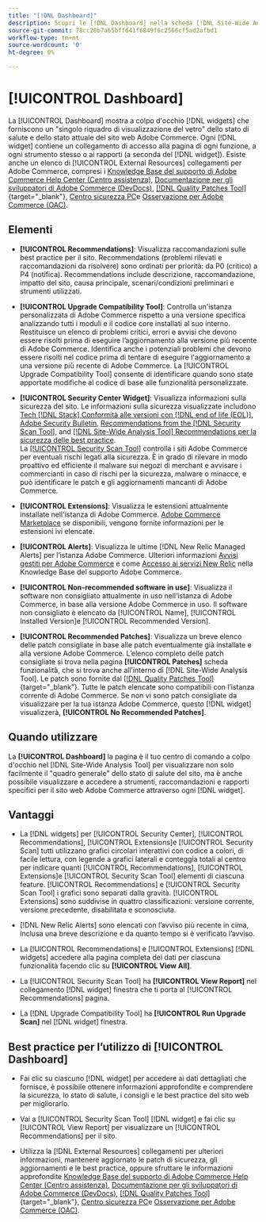 ```yaml
---
title: "[!DNL Dashboard]"
description: Scopri le [!DNL Dashboard] nella scheda [!DNL Site-Wide Analysis Tool], gli elementi, i tempi di utilizzo, i vantaggi e le best practice.
source-git-commit: 78cc20b7a65bff641f6849f6c2566cf5ad2afbd1
workflow-type: tm+mt
source-wordcount: '0'
ht-degree: 0%

---
```


# [!UICONTROL Dashboard]

La [!UICONTROL Dashboard] mostra a colpo d&#39;occhio [!DNL widgets] che forniscono un &quot;singolo riquadro di visualizzazione del vetro&quot; dello stato di salute e dello stato attuale del sito web Adobe Commerce. Ogni [!DNL widget] contiene un collegamento di accesso alla pagina di ogni funzione, a ogni strumento stesso o ai rapporti (a seconda del [!DNL widget]).
Esiste anche un elenco di [!UICONTROL External Resources] collegamenti per Adobe Commerce, compresi i [Knowledge Base del supporto di Adobe Commerce Help Center (Centro assistenza)](https://support.magento.com/), [Documentazione per gli sviluppatori di Adobe Commerce (DevDocs)](https://devdocs.magento.com/), [[!DNL Quality Patches Tool]](https://experienceleague.adobe.com/tools/commerce-quality-patches/index.html){target="_blank"}, [Centro sicurezza PC](https://magento.com/security)e [Osservazione per Adobe Commerce (OAC)](https://support.magento.com/hc/en-us/articles/4402379845901-Use-Observation-for-Adobe-Commerce).

## Elementi

* **[!UICONTROL Recommendations]**: Visualizza raccomandazioni sulle best practice per il sito. Recommendations (problemi rilevati e raccomandazioni da risolvere) sono ordinati per priorità: da P0 (critico) a P4 (notifica).
Recommendations include descrizione, raccomandazione, impatto del sito, causa principale, scenari/condizioni preliminari e strumenti utilizzati.

* **[!UICONTROL Upgrade Compatibility Tool]**: Controlla un&#39;istanza personalizzata di Adobe Commerce rispetto a una versione specifica analizzando tutti i moduli e il codice core installati al suo interno. Restituisce un elenco di problemi critici, errori e avvisi che devono essere risolti prima di eseguire l’aggiornamento alla versione più recente di Adobe Commerce. Identifica anche i potenziali problemi che devono essere risolti nel codice prima di tentare di eseguire l&#39;aggiornamento a una versione più recente di Adobe Commerce.
La [!UICONTROL Upgrade Compatibility Tool] consente di identificare quando sono state apportate modifiche al codice di base alle funzionalità personalizzate.

* **[!UICONTROL Security Center Widget]**: Visualizza informazioni sulla sicurezza del sito.
Le informazioni sulla sicurezza visualizzate includono [Tech [!DNL Stack] Conformità alle versioni con [!DNL end of life (EOL)]](https://experienceleague.adobe.com/docs/commerce-operations/installation-guide/system-requirements.html), [Adobe Security Bulletin](https://helpx.adobe.com/security/security-bulletin.html), [Recommendations from the [!DNL Security Scan Tool]](https://experienceleague.adobe.com/docs/commerce-admin/systems/security/security-scan.html), and [[!DNL Site-Wide Analysis Tool] Recommendations per la sicurezza delle best practice](https://experienceleague.adobe.com/docs/commerce-operations/tools/site-wide-analysis-tool/recommendations.html).<br>
La [[!UICONTROL Security Scan Tool]](https://experienceleague.adobe.com/docs/commerce-admin/systems/security/security-scan.html) controlla i siti Adobe Commerce per eventuali rischi legati alla sicurezza. È in grado di rilevare in modo proattivo ed efficiente il malware sui negozi di merchant e avvisare i commercianti in caso di rischi per la sicurezza, malware o minacce, e può identificare le patch e gli aggiornamenti mancanti di Adobe Commerce.

* **[!UICONTROL Extensions]**: Visualizza le estensioni attualmente installate nell&#39;istanza di Adobe Commerce. [Adobe Commerce Marketplace](https://marketplace.magento.com/extensions.html) se disponibili, vengono fornite informazioni per le estensioni ivi elencate.

* **[!UICONTROL Alerts]**: Visualizza le ultime [!DNL New Relic Managed Alerts] per l’istanza Adobe Commerce. Ulteriori informazioni [Avvisi gestiti per Adobe Commerce](https://support.magento.com/hc/en-us/articles/360045806832) e come [Accesso ai servizi New Relic](https://support.magento.com/hc/en-us/articles/360039127712) nella Knowledge Base del supporto Adobe Commerce.

* **[!UICONTROL Non-recommended software in use]**: Visualizza il software non consigliato attualmente in uso nell’istanza di Adobe Commerce, in base alla versione Adobe Commerce in uso. Il software non consigliato è elencato da [!UICONTROL Name], [!UICONTROL Installed Version]e [!UICONTROL Recommended Version].

* **[!UICONTROL Recommended Patches]**: Visualizza un breve elenco delle patch consigliate in base alle patch eventualmente già installate e alla versione Adobe Commerce. L’elenco completo delle patch consigliate si trova nella pagina **[!UICONTROL Patches]** scheda funzionalità, che si trova anche all’interno di [!DNL Site-Wide Analysis Tool]. Le patch sono fornite dal [[!DNL Quality Patches Tool]](https://experienceleague.adobe.com/tools/commerce-quality-patches/index.html){target="_blank"}. Tutte le patch elencate sono compatibili con l’istanza corrente di Adobe Commerce.
Se non vi sono patch consigliate da visualizzare per la tua istanza Adobe Commerce, questo [!DNL widget] visualizzerà, **[!UICONTROL No Recommended Patches]**.

## Quando utilizzare

La **[!UICONTROL Dashboard]** la pagina è il tuo centro di comando a colpo d&#39;occhio nel [!DNL Site-Wide Analysis Tool] per visualizzare non solo facilmente il &quot;quadro generale&quot; dello stato di salute del sito, ma è anche possibile visualizzare e accedere a strumenti, raccomandazioni e rapporti specifici per il sito web Adobe Commerce attraverso ogni [!DNL widget].

## Vantaggi

* La [!DNL widgets] per [!UICONTROL Security Center], [!UICONTROL Recommendations], [!UICONTROL Extensions]e [!UICONTROL Security Scan] tutti utilizzano grafici circolari interattivi con codice a colori, di facile lettura, con legende a grafici laterali e conteggia totali al centro per indicare quanti [!UICONTROL Recommendations], [!UICONTROL Extensions]e [!UICONTROL Security Scan Tool] elementi di ciascuna feature. [!UICONTROL Recommendations] e [!UICONTROL Security Scan Tool] i grafici sono separati dalla gravità. [!UICONTROL Extensions] sono suddivise in quattro classificazioni: versione corrente, versione precedente, disabilitata e sconosciuta.

* [!DNL New Relic Alerts] sono elencati con l’avviso più recente in cima, inclusa una breve descrizione e da quanto tempo si è verificato l’avviso.

* La [!UICONTROL Recommendations] e [!UICONTROL Extensions] [!DNL widgets] accedere alla pagina completa dei dati per ciascuna funzionalità facendo clic su **[!UICONTROL View All]**.

* La [!UICONTROL Security Scan Tool] ha **[!UICONTROL View Report]** nel collegamento [!DNL widget] finestra che ti porta al [!UICONTROL Recommendations] pagina.

* La [!DNL Upgrade Compatibility Tool] ha **[!UICONTROL Run Upgrade Scan]** nel [!DNL widget] finestra.

## Best practice per l’utilizzo di [!UICONTROL Dashboard]

* Fai clic su ciascuno [!DNL widget] per accedere ai dati dettagliati che fornisce, è possibile ottenere informazioni approfondite e comprendere la sicurezza, lo stato di salute, i consigli e le best practice del sito web per migliorarlo.

* Vai a [!UICONTROL Security Scan Tool] [!DNL widget] e fai clic su [!UICONTROL View Report] per visualizzare un [!UICONTROL Recommendations] per il sito.

* Utilizza la [!DNL External Resources] collegamenti per ulteriori informazioni, mantenere aggiornato le patch di sicurezza, gli aggiornamenti e le best practice, oppure sfruttare le informazioni approfondite [Knowledge Base del supporto di Adobe Commerce Help Center (Centro assistenza)](https://support.magento.com/), [Documentazione per gli sviluppatori di Adobe Commerce (DevDocs)](https://devdocs.magento.com/), [[!DNL Quality Patches Tool]](https://experienceleague.adobe.com/tools/commerce-quality-patches/index.html){target="_blank"}, [Centro sicurezza PC](https://helpx.adobe.com/security.html)e [Osservazione per Adobe Commerce (OAC)](https://support.magento.com/hc/en-us/articles/4402379845901-Use-Observation-for-Adobe-Commerce).
